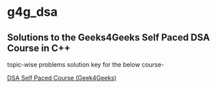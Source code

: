 # g4g_dsa

## Solutions to the Geeks4Geeks Self Paced DSA Course in C++

topic-wise problems solution key for the below course-

<a href="DSA Self Paced Course (Geek4Geeks)">[DSA Self Paced Course (Geek4Geeks)](https://www.geeksforgeeks.org/courses/dsa-self-paced?itm_source=geeksforgeeks&itm_medium=main_header&itm_campaign=courses)</a>
